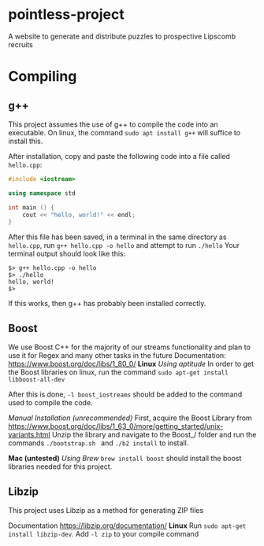 # pointless-project
A website to generate and distribute puzzles to prospective Lipscomb recruits

# Compiling
## g++
This project assumes the use of g++ to compile the code into an executable. On linux, the command `sudo apt install g++` will suffice to install this.

After installation, copy and paste the following code into a file called `hello.cpp`:
```cpp
#include <iostream>

using namespace std

int main () {
    cout << "hello, world!" << endl;
}
```
After this file has been saved, in a terminal in the same directory as `hello.cpp`, run `g++ hello.cpp -o hello` and attempt to run `./hello`
Your terminal output should look like this:
```
$> g++ hello.cpp -o hello
$> ./hello
hello, world!
$>
```
If this works, then g++ has probably been installed correctly.

## Boost
We use Boost C++ for the majority of our streams functionality and plan to use it for Regex and many other tasks in the future
Documentation: https://www.boost.org/doc/libs/1_80_0/
**Linux**
*Using aptitude*
In order to get the Boost libraries on linux, run the command `sudo apt-get install libboost-all-dev`

After this is done, `-l boost_iostreams` should be added to the command used to compile the code.

*Manual Installation (unrecommended)*
First, acquire the Boost Library from https://www.boost.org/doc/libs/1_63_0/more/getting_started/unix-variants.html
Unzip the library and navigate to the Boost_<version>/ folder and run the commands `./bootstrap.sh ` and `./b2 install` to install.

**Mac (untested)**
*Using Brew*
`brew install boost` should install the boost libraries needed for this project.

## Libzip
This project uses Libzip as a method for generating ZIP files

Documentation https://libzip.org/documentation/ 
**Linux**
Run `sudo apt-get install libzip-dev`. Add `-l zip` to your compile command
